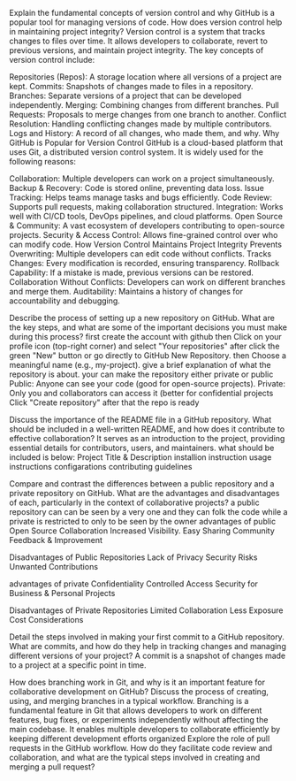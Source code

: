 Explain the fundamental concepts of version control and why GitHub is a popular tool for managing versions of code. How does version control help in maintaining project integrity?
Version control is a system that tracks changes to files over time. It allows developers to collaborate, revert to previous versions, and maintain project integrity. The key concepts of version control include:

Repositories (Repos): A storage location where all versions of a project are kept.
Commits: Snapshots of changes made to files in a repository.
Branches: Separate versions of a project that can be developed independently.
Merging: Combining changes from different branches.
Pull Requests: Proposals to merge changes from one branch to another.
Conflict Resolution: Handling conflicting changes made by multiple contributors.
Logs and History: A record of all changes, who made them, and why.
Why GitHub is Popular for Version Control
GitHub is a cloud-based platform that uses Git, a distributed version control system. It is widely used for the following reasons:

Collaboration: Multiple developers can work on a project simultaneously.
Backup & Recovery: Code is stored online, preventing data loss.
Issue Tracking: Helps teams manage tasks and bugs efficiently.
Code Review: Supports pull requests, making collaboration structured.
Integration: Works well with CI/CD tools, DevOps pipelines, and cloud platforms.
Open Source & Community: A vast ecosystem of developers contributing to open-source projects.
Security & Access Control: Allows fine-grained control over who can modify code.
How Version Control Maintains Project Integrity
Prevents Overwriting: Multiple developers can edit code without conflicts.
Tracks Changes: Every modification is recorded, ensuring transparency.
Rollback Capability: If a mistake is made, previous versions can be restored.
Collaboration Without Conflicts: Developers can work on different branches and merge them.
Auditability: Maintains a history of changes for accountability and debugging. 

Describe the process of setting up a new repository on GitHub. What are the key steps, and what are some of the important decisions you must make during this process?
first create the account with github
 then Click on your profile icon (top-right corner) and select "Your repositories"
 after click the green "New" button or go directly to GitHub New Repository.
then Choose a meaningful name (e.g., my-project).
give  a brief explanation of what the repository is about.
your can make the repository either private or public
Public: Anyone can see your code (good for open-source projects).
Private: Only you and collaborators can access it (better for confidential projects
Click "Create repository" after that the repo is ready



Discuss the importance of the README file in a GitHub repository. What should be included in a well-written README, and how does it contribute to effective collaboration?
 It serves as an introduction to the project, providing essential details for contributors, users, and maintainers.
 what should be included is below:
 Project Title & Description
 installion instruction 
 usage instructions
 configarations
 contributing guidelines
 
Compare and contrast the differences between a public repository and a private repository on GitHub. What are the advantages and disadvantages of each, particularly in the context of collaborative projects?
a public repository can can be seen by a very one  and they can folk the code while a private is restricted to only to be seen by the owner 
advantages of public
Open Source Collaboration
Increased Visibility.
Easy Sharing 
Community Feedback & Improvement

Disadvantages of Public Repositories
Lack of Privacy
Security Risks
Unwanted Contributions

advantages of private 
Confidentiality
Controlled Access 
Security for Business & Personal Projects

Disadvantages of Private Repositories
Limited Collaboration 
Less Exposure
Cost Considerations

Detail the steps involved in making your first commit to a GitHub repository. What are commits, and how do they help in tracking changes and managing different versions of your project?
A commit is a snapshot of changes made to a project at a specific point in time.


How does branching work in Git, and why is it an important feature for collaborative development on GitHub? Discuss the process of creating, using, and merging branches in a typical workflow.
Branching is a fundamental feature in Git that allows developers to work on different features, bug fixes, or experiments independently without affecting the main codebase. It enables multiple developers to collaborate efficiently by keeping different development efforts organized
Explore the role of pull requests in the GitHub workflow. How do they facilitate code review and collaboration, and what are the typical steps involved in creating and merging a pull request?

